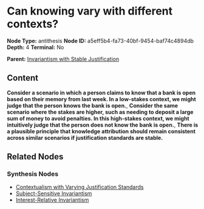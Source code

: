 # Can knowing vary with different contexts?

**Node Type:** antithesis
**Node ID:** a5eff5b4-fa73-40bf-9454-baf74c4894db
**Depth:** 4
**Terminal:** No

**Parent:** [Invariantism with Stable Justification](invariantism-with-stable-justification-synthesis-81c38323-98b4-408c-9ad6-38b4972990d0.md)

## Content

**Consider a scenario in which a person claims to know that a bank is open based on their memory from last week. In a low-stakes context, we might judge that the person knows the bank is open.**, **Consider the same scenario where the stakes are higher, such as needing to deposit a large sum of money to avoid penalties. In this high-stakes context, we might intuitively judge that the person does not know the bank is open.**, **There is a plausible principle that knowledge attribution should remain consistent across similar scenarios if justification standards are stable.**

## Related Nodes

### Synthesis Nodes

- [Contextualism with Varying Justification Standards](contextualism-with-varying-justification-standards-synthesis-78053083-27fe-41fd-b44b-f3181f9eb96c.md)
- [Subject-Sensitive Invariantism](subject-sensitive-invariantism-synthesis-9264ad56-b88d-4120-bf11-1d014708293b.md)
- [Interest-Relative Invariantism](interest-relative-invariantism-synthesis-61c1334b-2f5c-4b88-8a63-bdd10473d91b.md)

